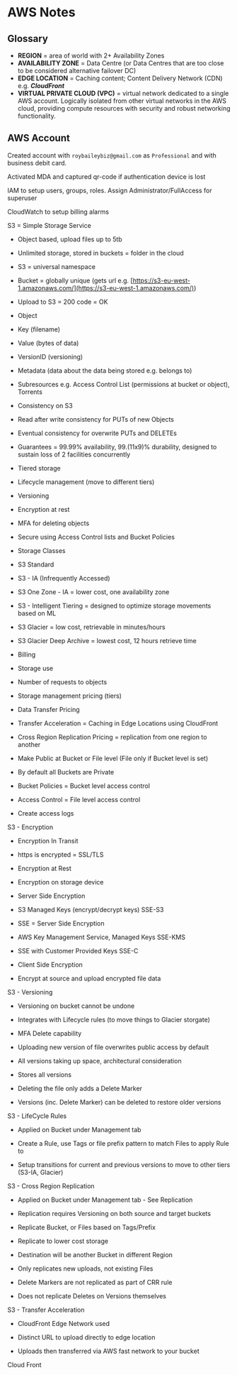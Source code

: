 # AWS Notes

## Glossary

* **REGION** = area of world with 2+ Availability Zones
* **AVAILABILITY ZONE** = Data Centre (or Data Centres that are too close to be considered alternative failover DC)
* **EDGE LOCATION** = Caching content; Content Delivery Network (CDN) e.g. ***CloudFront***
* **VIRTUAL PRIVATE CLOUD (VPC)** = virtual network dedicated to a single AWS account. Logically isolated from other virtual networks in the AWS cloud, providing compute resources with security and robust networking functionality.

## AWS Account

Created account with `roybaileybiz@gmail.com` as `Professional` and with business debit card.

Activated MDA and captured qr-code if authentication device is lost

  

IAM to setup users, groups, roles. Assign Administrator/FullAccess for superuser

  

CloudWatch to setup billing alarms

  

S3 = Simple Storage Service

-   Object based, upload files up to 5tb
    
-   Unlimited storage, stored in buckets = folder in the cloud
    
-   S3 = universal namespace
    
-   Bucket = globally unique (gets url e.g. [https://s3-eu-west-1.amazonaws.com/](https://s3-eu-west-1.amazonaws.com/)<bucketname>)
    
-   Upload to S3 = 200 code = OK
    
-   Object
    

-   Key (filename)
    
-   Value (bytes of data)
    
-   VersionID (versioning)
    
-   Metadata (data about the data being stored e.g. belongs to)
    
-   Subresources e.g. Access Control List (permissions at bucket or object), Torrents
    

-   Consistency on S3
    

-   Read after write consistency for PUTs of new Objects
    
-   Eventual consistency for overwrite PUTs and DELETEs
    

-   Guarantees = 99.99% availability, 99.(11x9)% durability, designed to sustain loss of 2 facilities concurrently
    
-   Tiered storage
    
-   Lifecycle management (move to different tiers)
    
-   Versioning
    
-   Encryption at rest
    
-   MFA for deleting objects
    
-   Secure using Access Control lists and Bucket Policies
    
-   Storage Classes
    

-   S3 Standard
    
-   S3 - IA (Infrequently Accessed)
    
-   S3 One Zone - IA = lower cost, one availability zone
    
-   S3 - Intelligent Tiering = designed to optimize storage movements based on ML
    
-   S3 Glacier = low cost, retrievable in minutes/hours
    
-   S3 Glacier Deep Archive = lowest cost, 12 hours retrieve time
    

-   Billing
    

-   Storage use
    
-   Number of requests to objects
    
-   Storage management pricing (tiers)
    
-   Data Transfer Pricing
    
-   Transfer Acceleration = Caching in Edge Locations using CloudFront
    
-   Cross Region Replication Pricing = replication from one region to another
    

-   Make Public at Bucket or File level (File only if Bucket level is set)
    
-   By default all Buckets are Private
    

-   Bucket Policies = Bucket level access control
    
-   Access Control = File level access control
    

-   Create access logs
    

S3 - Encryption

  

-   Encryption In Transit
    

-   https is encrypted = SSL/TLS
    

-   Encryption at Rest
    

-   Encryption on storage device
    

-   Server Side Encryption
    

-   S3 Managed Keys (encrypt/decrypt keys) SSE-S3
    

-   SSE = Server Side Encryption
    

-   AWS Key Management Service, Managed Keys SSE-KMS
    
-   SSE with Customer Provided Keys SSE-C
    

-   Client Side Encryption
    

-   Encrypt at source and upload encrypted file data
    

  

S3 - Versioning

-   Versioning on bucket cannot be undone
    
-   Integrates with Lifecycle rules (to move things to Glacier storgate)
    
-   MFA Delete capability
    
-   Uploading new version of file overwrites public access by default
    
-   All versions taking up space, architectural consideration
    
-   Stores all versions
    
-   Deleting the file only adds a Delete Marker
    
-   Versions (inc. Delete Marker) can be deleted to restore older versions
    

  

S3 - LifeCycle Rules

-   Applied on Bucket under Management tab
    
-   Create a Rule, use Tags or file prefix pattern to match Files to apply Rule to
    
-   Setup transitions for current and previous versions to move to other tiers (S3-IA, Glacier)
    

  

S3 - Cross Region Replication

-   Applied on Bucket under Management tab - See Replication
    
-   Replication requires Versioning on both source and target buckets
    
-   Replicate Bucket, or Files based on Tags/Prefix
    
-   Replicate to lower cost storage
    
-   Destination will be another Bucket in different Region
    
-   Only replicates new uploads, not existing Files
    
-   Delete Markers are not replicated as part of CRR rule
    
-   Does not replicate Deletes on Versions themselves
    

  

S3 - Transfer Acceleration

-   CloudFront Edge Network used
    
-   Distinct URL to upload directly to edge location
    
-   Uploads then transferred via AWS fast network to your bucket
    

Cloud Front
<!--stackedit_data:
eyJoaXN0b3J5IjpbLTE1MDM2NDk2NTIsMTcwNTkxNDMyMywtND
g5MjUxNTA0LC0xNzczNDk0NDMyXX0=
-->